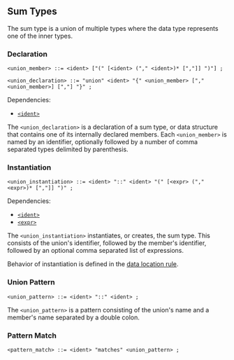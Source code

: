 ## Sum Types

The sum type is a union of multiple types where the data type represents one of the inner types.

### Declaration

```ebnf
<union_member> ::= <ident> ["(" [<ident> ("," <ident>)* [","]] ")"] ;

<union_declaration> ::= "union" <ident> "{" <union_member> ["," <union_member>] [","] "}" ;
```

Dependencies:

- [`<ident>`](../identifiers.md)

The `<union_declaration>` is a declaration of a sum type, or data structure that contains one of its
internally declared members. Each `<union_member>` is named by an identifier, optionally followed by
a number of comma separated types delimited by parenthesis.

### Instantiation

```ebnf
<union_instantiation> ::= <ident> "::" <ident> "(" [<expr> ("," <expr>)* [","]] ")" ;
```

Dependencies:

- [`<ident>`](../identifiers.md)
- [`<expr>`](../expressions.md)

The `<union_instantiation>` instantiates, or creates, the sum type. This consists of the union's
identifier, followed by the member's identifier, followed by an optional comma separated list of
expressions.

Behavior of instantiation is defined in the [data location rule](../../semantics/data-locations.md).

### Union Pattern

```ebnf
<union_pattern> ::= <ident> "::" <ident> ;
```

The `<union_pattern>` is a pattern consisting of the union's name and a member's name separated by a
double colon.

### Pattern Match

```ebnf
<pattern_match> ::= <ident> "matches" <union_pattern> ;
```
